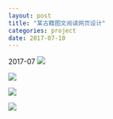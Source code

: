 ```yaml
---
layout: post
title: "某古籍图文阅读网页设计"
categories: project
date: 2017-07-10
---
```

2017-07
![](https://i.imgur.com/8xG8lYC.jpg)

![](https://i.imgur.com/oX1CPH6.jpg)

![](https://i.imgur.com/Ge212kT.jpg)

![](https://i.imgur.com/5V81AxH.jpg)


